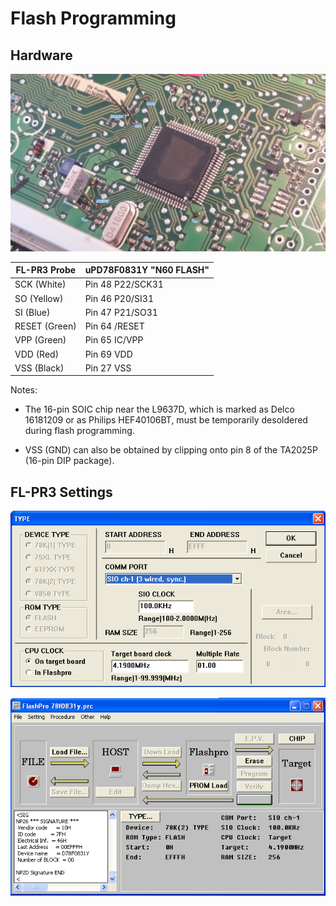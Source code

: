 # Flash Programming

## Hardware

![Flash Connections](photos/flpr3-connections.jpg)

| FL-PR3 Probe  | uPD78F0831Y "N60 FLASH"  |
|---------------|--------------------------|
| SCK (White)   | Pin 48 P22/SCK31         |
| SO (Yellow)   | Pin 46 P20/SI31          | TODO verify me
| SI (Blue)     | Pin 47 P21/SO31          | TODO verify me
| RESET (Green) | Pin 64 /RESET            |
| VPP (Green)   | Pin 65 IC/VPP            |
| VDD (Red)     | Pin 69 VDD               |
| VSS (Black)   | Pin 27 VSS               |

Notes:

 - The 16-pin SOIC chip near the L9637D, which is marked as Delco 16181209 or as
   Philips HEF40106BT, must be temporarily desoldered during flash programming.

 - VSS (GND) can also be obtained by clipping onto pin 8 of the TA2025P
   (16-pin DIP package).

## FL-PR3 Settings

![FL-PR3 Connections](photos/flpr3-settings.png)

![FL-PR3 Signature](photos/flpr3-signature.png)
